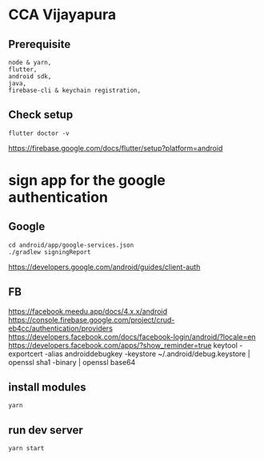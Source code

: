 # CCA Vijayapura

## Prerequisite
```
node & yarn,
flutter,
android sdk,
java,
firebase-cli & keychain registration,
```
## Check setup
`flutter doctor -v`

https://firebase.google.com/docs/flutter/setup?platform=android
# sign app for the google authentication
## Google
```
cd android/app/google-services.json
./gradlew signingReport
```
https://developers.google.com/android/guides/client-auth  

## FB
https://facebook.meedu.app/docs/4.x.x/android
https://console.firebase.google.com/project/crud-eb4cc/authentication/providers
https://developers.facebook.com/docs/facebook-login/android/?locale=en
https://developers.facebook.com/apps/?show_reminder=true
keytool -exportcert -alias androiddebugkey -keystore ~/.android/debug.keystore | openssl sha1 -binary | openssl base64


## install modules
`yarn`

## run dev server
`yarn start`

